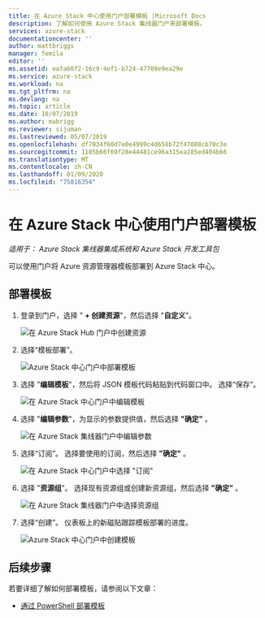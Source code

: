 ```yaml
---
title: 在 Azure Stack 中心使用门户部署模板 |Microsoft Docs
description: 了解如何使用 Azure Stack 集线器门户来部署模板。
services: azure-stack
documentationcenter: ''
author: mattbriggs
manager: femila
editor: ''
ms.assetid: eafa60f2-16c9-4ef1-b724-47709e9ea29e
ms.service: azure-stack
ms.workload: na
ms.tgt_pltfrm: na
ms.devlang: na
ms.topic: article
ms.date: 10/07/2019
ms.author: mabrigg
ms.reviewer: sijuman
ms.lastreviewed: 05/07/2019
ms.openlocfilehash: df7034f60d7e0e4999c4d658b72f47088cb70c3e
ms.sourcegitcommit: 1185b66f69f28e44481ce96a315ea285ed404b66
ms.translationtype: MT
ms.contentlocale: zh-CN
ms.lasthandoff: 01/09/2020
ms.locfileid: "75816354"
---
```

# <a name="deploy-a-template-using-the-portal-in-azure-stack-hub"></a>在 Azure Stack 中心使用门户部署模板

*适用于： Azure Stack 集线器集成系统和 Azure Stack 开发工具包*

可以使用门户将 Azure 资源管理器模板部署到 Azure Stack 中心。

## <a name="to-deploy-a-template"></a>部署模板

1. 登录到门户，选择 " **+ 创建资源**"，然后选择 "**自定义**"。

   ![在 Azure Stack Hub 门户中创建资源](media/azure-stack-deploy-template-portal/template-deploy1.png)

1. 选择“模板部署”。

   ![Azure Stack 中心门户中部署模板](media/azure-stack-deploy-template-portal/template-deploy2.png)

1. 选择 "**编辑模板**"，然后将 JSON 模板代码粘贴到代码窗口中。 选择“保存”。

   ![在 Azure Stack 中心门户中编辑模板](media/azure-stack-deploy-template-portal/template-deploy3.png)

1. 选择 "**编辑参数**"，为显示的参数提供值，然后选择 **"确定"** 。

   ![在 Azure Stack 集线器门户中编辑参数](media/azure-stack-deploy-template-portal/template-deploy4.png)

1. 选择“订阅”。 选择要使用的订阅，然后选择 **"确定"** 。

   ![在 Azure Stack 中心门户中选择 "订阅"](media/azure-stack-deploy-template-portal/template-deploy5.png)

1. 选择 "**资源组**"。 选择现有资源组或创建新资源组，然后选择 **"确定"** 。

   ![在 Azure Stack 集线器门户中选择资源组](media/azure-stack-deploy-template-portal/template-deploy6.png)

1. 选择“创建”。 仪表板上的新磁贴跟踪模板部署的进度。

   ![Azure Stack 中心门户中创建模板](media/azure-stack-deploy-template-portal/template-deploy7.png)

## <a name="next-steps"></a>后续步骤

若要详细了解如何部署模板，请参阅以下文章：

- [通过 PowerShell 部署模板](azure-stack-deploy-template-powershell.md)
